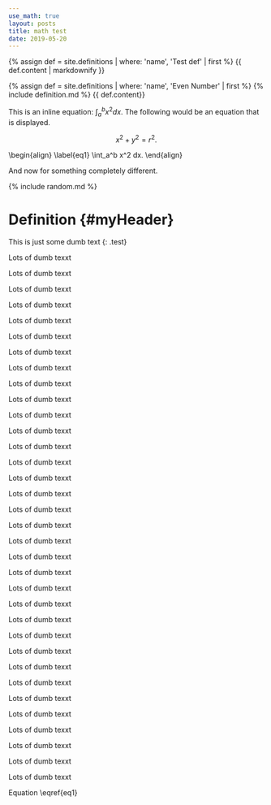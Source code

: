 ```yaml
---
use_math: true
layout: posts
title: math test
date: 2019-05-20
---
```



{% assign def = site.definitions | where: 'name', 'Test def' | first %}
{{ def.content | markdownify }}

{% assign def = site.definitions | where: 'name', 'Even Number' | first %}
{% include definition.md %}
{{ def.content}}

This is an inline equation: $\int_a^b x^2 dx$. The following would be an equation that is displayed.

$$x^2 + y^2 = r^2.$$

\begin{align}
\label{eq1}
  \int_a^b x^2 dx.
\end{align}

And now for something completely different.

{% include random.md %}

# Definition {#myHeader}

This is just some dumb text 
{: .test}


Lots of dumb texxt

Lots of dumb texxt

Lots of dumb texxt

Lots of dumb texxt

Lots of dumb texxt

Lots of dumb texxt

Lots of dumb texxt

Lots of dumb texxt

Lots of dumb texxt

Lots of dumb texxt

Lots of dumb texxt

Lots of dumb texxt

Lots of dumb texxt

Lots of dumb texxt

Lots of dumb texxt

Lots of dumb texxt

Lots of dumb texxt

Lots of dumb texxt

Lots of dumb texxt

Lots of dumb texxt

Lots of dumb texxt

Lots of dumb texxt

Lots of dumb texxt

Lots of dumb texxt

Lots of dumb texxt

Lots of dumb texxt

Lots of dumb texxt

Lots of dumb texxt

Lots of dumb texxt

Lots of dumb texxt

Lots of dumb texxt

Lots of dumb texxt

Lots of dumb texxt

Lots of dumb texxt



Equation \eqref{eq1}

